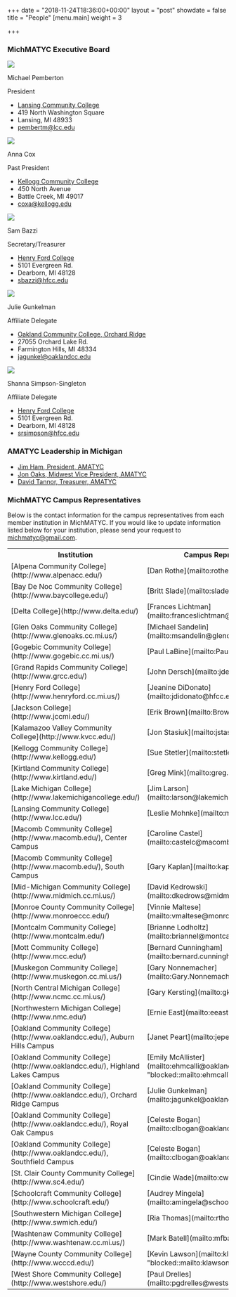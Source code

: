 +++
date = "2018-11-24T18:36:00+00:00"
layout = "post"
showdate = false
title = "People"
[menu.main]
weight = 3

+++
### MichMATYC Executive Board

<div class=leadership-wrap>
<div class=leadership-card>
<div class=leadership-card-head><img class=leadership src=/uploads/pemberton.jpg> <p class=name>Michael Pemberton<p
class=title>President</div>
<div class=contact-wrap>
<ul class=fa-ul>
<li><i class="fa-li fa fas fa-home"></i><a href="http://www.lcc.edu/" target=_blank> Lansing Community College</a>
<li><i class="fa-li fa-address-card far"></i>419 North Washington Square<li><i class="fa-li fa-address-card far"></i>Lansing, MI  48933
<li><i class="fa-li fa fas fa-envelope"></i><a href="mailto:pembertm@lcc.edu?Subject=MichMATYC">pembertm@lcc.edu</a>
</ul>
</div>
</div>
  
<div class=leadership-card>
<div class=leadership-card-head><img class=leadership src=/uploads/placeholder.png> <p class=name>Anna Cox<p
class=title>Past President</div>
<div class=contact-wrap>
<ul class=fa-ul>
<li><i class="fa-li fa fas fa-home"></i><a href="http://www.kellogg.edu/" target=_blank> Kellogg Community College</a>
<li><i class="fa-li fa-address-card far"></i>450 North Avenue<li><i class="fa-li fa-address-card far"></i>Battle Creek, MI  49017<li><i class="fa-li fa fas fa-envelope"></i><a href="mailto:coxa@kellogg.edu?Subject=MichMATYC">coxa@kellogg.edu</a>
</ul>
</div>
</div>

<div class=leadership-card>
<div class=leadership-card-head><img class=leadership src=/uploads/placeholder.png> <p class=name>Sam Bazzi<p
class=title>Secretary/Treasurer</div>
<div class=contact-wrap>
<ul class=fa-ul>
<li><i class="fa-li fa fas fa-home"></i><a href="https://www.hfcc.edu/" target=_blank> Henry Ford College</a>
<li><i class="fa-li fa-address-card far"></i>5101 Evergreen Rd.<li><i class="fa-li fa-address-card far"></i>Dearborn, MI  48128
<li><i class="fa-li fa fas fa-envelope"></i><a href="mailto:sbazzi@hfcc.edu?Subject=MichMATYC">sbazzi@hfcc.edu</a>
</ul>
</div>
</div>

<div class=leadership-card>
<div class=leadership-card-head><img class=leadership src=/uploads/gunkelman.jpg> <p class=name>Julie Gunkelman<p
class=title>Affiliate Delegate</div>
<div class=contact-wrap>
<ul class=fa-ul>
<li><i class="fa-li fa fas fa-home"></i><a href= "https://www.oaklandcc.edu/" target=_blank> Oakland Community College, Orchard Ridge</a>
<li><i class="fa-li fa-address-card far"></i>27055 Orchard Lake Rd.<li><i class="fa-li fa-address-card far"></i>Farmington Hills, MI  48334<li>
<i class="fa-li fa fas fa-envelope"></i><a href="mailto:jagunkel@oaklandcc.edu?Subject=MichMATYC">jagunkel@oaklandcc.edu</a>
</ul>
</div>
</div>

<div class=leadership-card>
<div class=leadership-card-head><img class=leadership src=/uploads/simpsonsingleton.jpg> <p class=name>Shanna Simpson-Singleton<p
class=title>Affiliate Delegate</div>
<div class=contact-wrap>
<ul class=fa-ul>
<li><i class="fa-li fa fas fa-home"></i><a href="https://www.hfcc.edu/" target=_blank> Henry Ford College</a>
<li><i class="fa-li fa-address-card far"></i>5101 Evergreen Rd.<li><i class="fa-li fa-address-card far"></i>Dearborn, MI  48128
<li><i class="fa-li fa fas fa-envelope"></i><a href="mailto:srsimpson@hfcc.edu?Subject=MichMATYC">srsimpson@hfcc.edu</a>
</ul>
</div>
</div>

### AMATYC Leadership in Michigan

* [Jim Ham, President, AMATYC](mailto:jaham1729@gmail.com)
* [Jon Oaks, Midwest Vice President, AMATYC](mailto:jonnyoaks@gmail.com)
* [David Tannor, Treasurer, AMATYC](mailto:davetannor@gmail.com)


### MichMATYC Campus Representatives

Below is the contact information for the campus representatives from each member institution in MichMATYC. If you would like to update information listed below for your institution, please send your request to [michmatyc@gmail.com](mailto:michmatyc@gmail.com).

<table class="tg">

<tr>

<th class="tg-c3ow"><b>Institution</b></th>

<th class="tg-c3ow"><b>Campus Representative</b></th>

</tr>

<tr>
<td class="tg-c3ow">[Alpena Community College](http://www.alpenacc.edu/)
</td>

<td class="tg-c3ow">[Dan Rothe](mailto:rothed@alpenacc.edu)
</td></tr>

<tr>
<td class="tg-c3ow">[Bay De Noc Community College](http://www.baycollege.edu/)
</td>

<td class="tg-c3ow">[Britt Slade](mailto:sladeb@baycollege.edu)
</td></tr>

<tr>
<td class="tg-c3ow">[Delta College](http://www.delta.edu/)
</td>

<td class="tg-c3ow">[Frances Lichtman](mailto:franceslichtman@delta.edu)
</td></tr>

<tr>
<td class="tg-c3ow">[Glen Oaks Community College](http://www.glenoaks.cc.mi.us/)
</td>

<td class="tg-c3ow">[Michael Sandelin](mailto:msandelin@glenoaks.edu)
</td></tr>

<tr>
<td class="tg-c3ow">[Gogebic Community College](http://www.gogebic.cc.mi.us/)
</td>

<td class="tg-c3ow">[Paul LaBine](mailto:PaulL@gogebic.edu)
</td></tr>

<tr>
<td class="tg-c3ow">[Grand Rapids Community College](http://www.grcc.edu/)
</td>

<td class="tg-c3ow">[John Dersch](mailto:jdersch@grcc.edu)
</td></tr>

<tr>
<td class="tg-c3ow">[Henry Ford College](http://www.henryford.cc.mi.us/)
</td>

<td class="tg-c3ow">[Jeanine DiDonato](mailto:jdidonato@hfcc.edu)
</td></tr>

<tr>
<td class="tg-c3ow">[Jackson College](http://www.jccmi.edu/)
</td>

<td class="tg-c3ow">[Erik Brown](mailto:BrownErik@jccmi.edu)
</td></tr>

<tr>
<td class="tg-c3ow">[Kalamazoo Valley Community College](http://www.kvcc.edu/)
</td>

<td class="tg-c3ow">[Jon Stasiuk](mailto:jstasiuk@kvcc.edu)
</td></tr>

<tr>
<td class="tg-c3ow">[Kellogg Community College](http://www.kellogg.edu/)
</td>

<td class="tg-c3ow">[Sue Stetler](mailto:stetlers@kellogg.edu)
</td></tr>

<tr>
<td class="tg-c3ow">[Kirtland Community College](http://www.kirtland.edu/)
</td>

<td class="tg-c3ow">[Greg Mink](mailto:greg.mink@kirtland.edu)
</td></tr>

<tr>
<td class="tg-c3ow">[Lake Michigan College](http://www.lakemichigancollege.edu/)
</td>

<td class="tg-c3ow">[Jim Larson](mailto:larson@lakemichigancollege.edu)
</td></tr>

<tr>
<td class="tg-c3ow">[Lansing Community College](http://www.lcc.edu/)
</td>

<td class="tg-c3ow">[Leslie Mohnke](mailto:mohnkel@lcc.edu)
</td></tr>

<tr>
<td class="tg-c3ow">[Macomb Community College](http://www.macomb.edu/), Center Campus
</td>

<td class="tg-c3ow">[Caroline Castel](mailto:castelc@macomb.edu)
</td></tr>

<tr>
<td class="tg-c3ow">[Macomb Community College](http://www.macomb.edu/), South Campus
</td>

<td class="tg-c3ow">[Gary Kaplan](mailto:kaplang@macomb.edu)
</td></tr>

<tr>
<td class="tg-c3ow">[Mid-Michigan Community College](http://www.midmich.cc.mi.us/)
</td>

<td class="tg-c3ow">[David Kedrowski](mailto:dkedrows@midmich.edu)
</td></tr>

<tr>
<td class="tg-c3ow">[Monroe County Community College](http://www.monroeccc.edu/)
</td>

<td class="tg-c3ow">[Vinnie Maltese](mailto:vmaltese@monroeccc.edu)
</td></tr>

<tr>
<td class="tg-c3ow">[Montcalm Community College](http://www.montcalm.edu/)
</td>

<td class="tg-c3ow">[Brianne Lodholtz](mailto:briannel@montcalm.edu)
</td></tr>

<tr>
<td class="tg-c3ow">[Mott Community College](http://www.mcc.edu/)
</td>

<td class="tg-c3ow">[Bernard Cunningham](mailto:bernard.cunninghamp@mcc.edu)
</td></tr>

<tr>
<td class="tg-c3ow">[Muskegon Community College](http://www.muskegon.cc.mi.us/)
</td>

<td class="tg-c3ow">[Gary Nonnemacher](mailto:Gary.Nonnemacher@muskegoncc.edu)
</td></tr>

<tr>
<td class="tg-c3ow">[North Central Michigan College](http://www.ncmc.cc.mi.us/)
</td>

<td class="tg-c3ow">[Gary Kersting](mailto:gkers@ncmich.edu)
</td></tr>

<tr>
<td class="tg-c3ow">[Northwestern Michigan College](http://www.nmc.edu/)
</td>

<td class="tg-c3ow">[Ernie East](mailto:eeast@nmc.edu)
</td></tr>

<tr>
<td class="tg-c3ow">[Oakland Community College](http://www.oaklandcc.edu/), Auburn Hills Campus
</td>

<td class="tg-c3ow">[Janet Peart](mailto:jepeart@oaklandcc.edu)
</td></tr>

<tr>
<td class="tg-c3ow">[Oakland Community College](http://www.oaklandcc.edu/), Highland Lakes Campus
</td>

<td class="tg-c3ow">[Emily McAllister](mailto:ehmcalli@oaklandcc.edu "blocked::mailto:ehmcalli@oaklandcc.edu")
</td></tr>

<tr>
<td class="tg-c3ow">[Oakland Community College](http://www.oaklandcc.edu/), Orchard Ridge Campus
</td>

<td class="tg-c3ow">[Julie Gunkelman](mailto:jagunkel@oaklandcc.edu)
</td></tr>

<tr>
<td class="tg-c3ow">[Oakland Community College](http://www.oaklandcc.edu/), Royal Oak Campus
</td>

<td class="tg-c3ow">[Celeste Bogan](mailto:clbogan@oaklandcc.edu)
</td></tr>

<tr>
<td class="tg-c3ow">[Oakland Community College](http://www.oaklandcc.edu/), Southfield Campus
</td>

<td class="tg-c3ow">[Celeste Bogan](mailto:clbogan@oaklandcc.edu)
</td></tr>

<tr>
<td class="tg-c3ow">[St. Clair County Community College](http://www.sc4.edu/)
</td>

<td class="tg-c3ow">[Cindie Wade](mailto:cwade@stclair.cc.mi.us) </td></tr>

<tr>
<td class="tg-c3ow">[Schoolcraft Community College](http://www.schoolcraft.edu/)
</td>

<td class="tg-c3ow">[Audrey Mingela](mailto:amingela@schoolcraft.edu)
</td></tr>

<tr>
<td class="tg-c3ow">[Southwestern Michigan College](http://www.swmich.edu/)
</td>

<td class="tg-c3ow">[Ria Thomas](mailto:rthomas@swmich.edu)
</td></tr>

<tr>
<td class="tg-c3ow">[Washtenaw Community College](http://www.washtenaw.cc.mi.us/)
</td>

<td class="tg-c3ow">[Mark Batell](mailto:mfbatell@wccnet.org)
</td></tr>

<tr>
<td class="tg-c3ow">[Wayne County Community College](http://www.wcccd.edu/)
</td>

<td class="tg-c3ow">[Kevin Lawson](mailto:klawson1@wcccd.edu "blocked::mailto:klawson1@wcccd.edu")
</td></tr>

<tr>
<td class="tg-c3ow">[West Shore Community College](http://www.westshore.edu/)
</td>

<td class="tg-c3ow">[Paul Drelles](mailto:pgdrelles@westshore.edu)
</td></tr>
